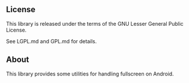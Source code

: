 ## License

This library is released under the terms of the GNU Lesser General Public
License.

See LGPL.md and GPL.md for details.

## About

This library provides some utilities for handling fullscreen on Android.
